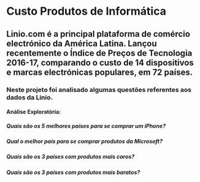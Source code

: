 # Custo Produtos de Informática

## Linio.com é a principal plataforma de comércio electrónico da América Latina. Lançou recentemente o Índice de Preços de Tecnologia 2016-17, comparando o custo de 14 dispositivos e marcas electrónicas populares, em 72 países.

### Neste projeto foi analisado algumas questões referentes aos dados da Linio.

#### Análise Exploratória:
##### Quais são os 5 melhores países para se comprar um iPhone?
##### Qual o melhor país para se comprar produtos da Microsoft?
##### Quais são os 3 países com produtos mais caros?
##### Quais são os 3 países com produtos mais baratos?
